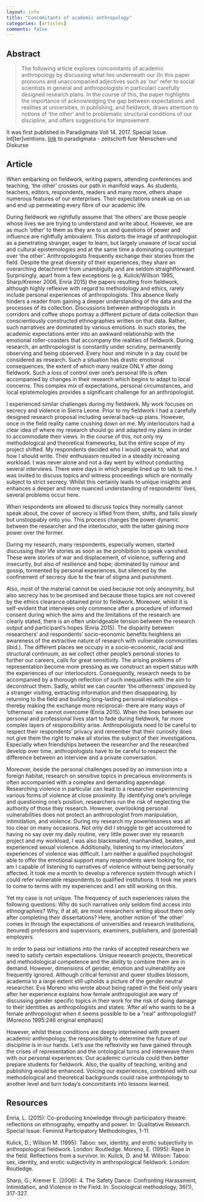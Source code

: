 ```yaml
---
layout: info
title: "Concomitants of academic anthropology"
categories: [articles]
comments: false
---
```

## Abstract
>  The following article explores concomitants of academic anthropology by discussing what lies underneath our (In this paper pronouns and unaccompanied adjectives such as ‘our’ refer to social scientists in general and anthropologists in particular) carefully designed research plans. In the course of this, the paper highlights the importance of acknowledging the gap between expectations and realities at universities, in publishing, and fieldwork, draws attention to notions of ‘the other’ and to problematic structural conditions of our discipline, and offers suggestions for improvement.

It was first published in Paradigmata Voll 14. 2017. Special Issue. Int[ter]ventions. [link](http://www.paradigmata.at/paradigmata/index.php) to paradigmata - zeitschirft fuer Menschen und Diskurse

## Article


When embarking on fieldwork, writing papers, attending conferences and teaching, ‘the other’ crosses our path in manifold ways. As students, teachers, editors, respondents, readers and many more, others shape numerous features of our enterprises. Their expectations sneak up on us and end up permeating every fibre of our academic life.


During fieldwork we rightfully assume that ‘the others’ are those people whose lives we are trying to understand and write about. However, we are as much ‘other’ to them as they are to us and questions of power and influence are rightfully ambivalent. This distorts the image of anthropologist as a penetrating stranger, eager to learn, but largely unaware of local social and cultural epistemologies and at the same time a dominating counterpart over ‘the other’. Anthropologists frequently exchange their stories from the field. Despite the great diversity of their experiences, they share an overarching detachment from unambiguity and are seldom straightforward. Surprisingly, apart from a few exceptions (e.g. Kulick/Willson 1995, Sharp/Kremer 2006, Enria 2015) the papers resulting from fieldwork, although highly reflexive with regard to methodology and ethics, rarely include personal experiences of anthropologists. This absence likely hinders a reader from gaining a deeper understanding of the data and the processes of its collection. Discussions between anthropologists in corridors and coffee shops portray a different picture of data collection than conscientiously constructed ethnographies written on that data. Rather, such narratives are dominated by various emotions. In such stories, the academic expectations enter into an awkward relationship with the emotional roller-coasters that accompany the realities of fieldwork. During research, an anthropologist is constantly under scrutiny, permanently observing and being observed. Every hour and minute in a day could be considered as research. Such a situation has drastic emotional consequences, the extent of which many realize ONLY after doing fieldwork. Such a loss of control over one’s personal life is often accompanied by changes in their research which begins to adapt to local concerns. This complex mix of expectations, personal circumstances, and local epistemologies provides a significant challenge for an anthropologist.

 
I experienced similar challenges during my fieldwork. My work focuses on secrecy and violence in Sierra Leone. Prior to my fieldwork I had a carefully designed research proposal including several back-up plans. However, once in the field reality came crushing down on me. My interlocutors had a clear idea of where my research should go and adapted my plans in order to accommodate their views. In the course of this, not only my methodological and theoretical frameworks, but the entire scope of my project shifted. My respondents decided who I would speak to, what and how I should write. Their enthusiasm resulted in a steadily increasing workload. I was never alone and not a day went by without conducting several interviews. There were days in which people lined up to talk to me. I was invited to discuss topics and witness proceedings which are normally subject to strict secrecy. Whilst this certainly leads to unique insights and enhances a deeper and more nuanced understanding of respondents’ lives, several problems occur here.


When respondents are allowed to discuss topics they normally cannot speak about, the cover of secrecy is lifted from them, shifts, and falls slowly but unstoppably onto you. This process changes the power dynamic between the researcher and the interlocutor, with the latter gaining more power over the former. 


During my research, many respondents, especially women, started discussing their life stories as soon as the prohibition to speak vanished. These were stories of war and displacement, of violence, suffering and insecurity, but also of resilience and hope; dominated by rumour and gossip, tormented by personal experiences, but silenced by the confinement of secrecy due to the fear of stigma and punishment. 


Also, most of the material cannot be used because not only anonymity, but also secrecy has to be promised and because these topics are not covered by the ethics clearance obtained prior to fieldwork. Moreover, whilst it is self-evident that interviews only commence after a procedure of informed consent during which the aims and the limitations of the research are clearly stated, there is an often unbridgeable tension between the research output and participant’s hopes (Enria 2015). The disparity between researchers’ and respondents’ socio-economic benefits heightens an awareness of the extractive nature of research with vulnerable communities (ibid.). The different places we occupy in a socio-economic, racial and structural continuum, as we collect other people’s personal stories to further our careers, calls for great sensitivity. The arising problems of representation become more pressing as we construct an expert status with the experiences of our interlocutors. Consequently, research needs to be accompanied by a thorough reflection of such inequalities with the aim to deconstruct them. Sadly, whilst we can counter ‘the otherness’ imposed by a stranger visiting, extracting information and then disappearing, by returning to the field and building long-lasting personal relationships - thereby making the exchange more reciprocal- there are many ways of ‘otherness’ we cannot overcome (Enria 2015). When the lines between our personal and professional lives start to fade during fieldwork, far more complex layers of responsibility arise. Anthropologists need to be careful to respect their respondents’ privacy and remember that their curiosity does not give them the right to make all stories the subject of their investigations. Especially when friendships between the researcher and the researched develop over time, anthropologists have to be careful to respect the difference between an interview and a private conversation.


Moreover, beside the personal challenges posed by an immersion into a foreign habitat, research on sensitive topics in precarious environments is often accompanied with a complex and demanding appendage. Researching violence in particular can lead to a researcher experiencing various forms of violence at close proximity. By identifying one’s privilege and questioning one’s position, researchers run the risk of neglecting the authority of those they research. However, overlooking personal vulnerabilities does not protect an anthropologist from manipulation, intimidation, and violence. During my research my powerlessness was all too clear on many occasions. Not only did I struggle to get accustomed to having no say over my daily routine, very little power over my research project and my workload, I was also blackmailed, manhandled, beaten, and experienced sexual violence. Additionally, listening to my interlocutors’ experiences of violence was difficult. I am neither a qualified psychologist able to offer the emotional support many respondents were looking for, nor am I capable of listening to narratives of violence without being personally affected. It took me a month to develop a reference system through which I could refer vulnerable respondents to qualified institutions. It took me years to come to terms with my experiences and I am still working on this.


Yet my case is not unique. The frequency of such experiences raises the following questions: Why do such narratives only seldom find access into ethnographies? Why, if at all, are most researchers writing about them only after completing their dissertations? Here, another notion of ‘the other’ comes in through the expectations of universities and research institutions, (tenured) professors and supervisors, examiners, publishers, and (potential) employers. 


In order to pass our initiations into the ranks of accepted researchers we need to satisfy certain expectations. Unique research projects, theoretical and methodological competence and the ability to combine them are in demand. However, dimensions of gender, emotion and vulnerability are frequently ignored. Although critical feminist and queer studies blossom, academia to a large extent still upholds a picture of the gender neutral researcher. Eva Moreno who wrote about being raped in the field only years after her experience explains how female anthropologist are wary of discussing gender specific topics in their work for the risk of doing damage to their identities as anthropologists and states: ‘After all who wants to be a female anthropologist when it seems possible to be a “real” anthropologist? (Moreono 1995:246 original emphasis)


However, whilst these conditions are deeply intertwined with present academic anthropology, the responsibility to determine the future of our discipline is in our hands. Let’s use the reflexivity we have gained through the crises of representation and the ontological turns and interweave them with our personal experiences. Our academic curricula could then better prepare students for fieldwork. Also, the quality of teaching, writing and publishing would be enhanced. Voicing our experiences, combined with our methodological and theoretical backgrounds could raise anthropology to another level and turn today’s concomitants into lessons learned.

## Resources

Enria, L. (2015): Co-producing knowledge through participatory theatre: reflections on ethnography, empathy and power. In: Qualitative Research. Special Issue: Feminist Participatory Methodologies, 1-11.
	
Kulick, D.; Willson M. (1995): Taboo: sex, identity, and erotic subjectivity in anthropological fieldwork. London: Routledge.
Moreno, E. (1995): Rape in the field. Reflections from a survivor. In: Kulick, D. and M. Willson: Taboo: sex, identity, and erotic subjectivity in anthropological fieldwork. London: Routledge.
	
Sharp, G.; Kremer E. (2006): 4. The Safety Dance: Confronting Harassment, Intimidation, and Violence in the Field. In: Sociological methodology, 36(1), 317-327.
 



